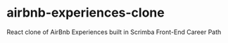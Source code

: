# airbnb-experiences-clone
 React clone of AirBnb Experiences built in Scrimba Front-End Career Path
